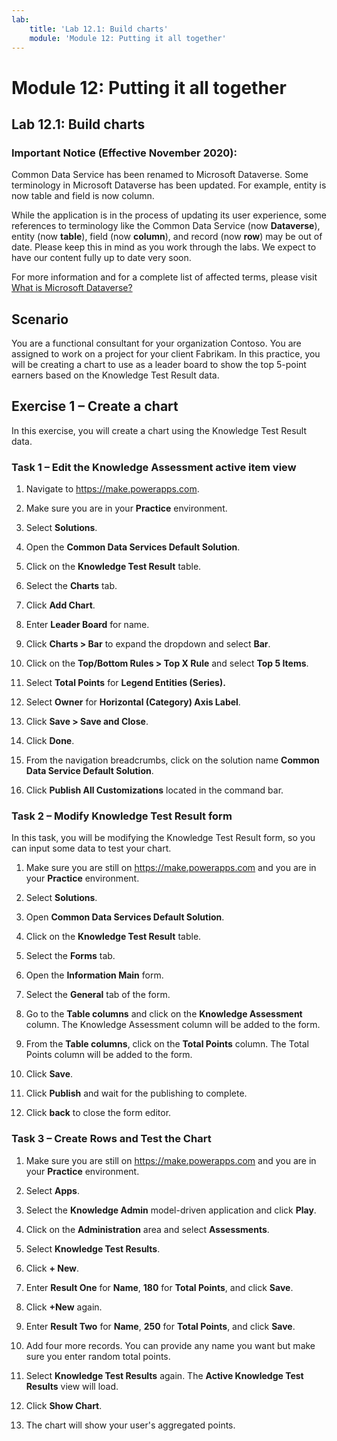 ```yaml
---
lab:
    title: 'Lab 12.1: Build charts'
    module: 'Module 12: Putting it all together'
---
```


Module 12: Putting it all together
============================================

## Lab 12.1: Build charts

### Important Notice (Effective November 2020):
Common Data Service has been renamed to Microsoft Dataverse. Some terminology in Microsoft Dataverse has been updated. For example, entity is now table and field is now column. 

While the application is in the process of updating its user experience, some references to terminology like the Common Data Service (now **Dataverse**), entity (now **table**), field (now **column**), and record (now **row**) may be out of date. Please keep this in mind as you work through the labs. We expect to have our content fully up to date very soon. 

For more information and for a complete list of affected terms, please visit [What is Microsoft Dataverse?](https://docs.microsoft.com/en-us/powerapps/maker/common-data-service/data-platform-intro#terminology-updates)

Scenario
--------

You are a functional consultant for your organization Contoso. You are assigned
to work on a project for your client Fabrikam. In this practice,
you will be creating a chart to use as a leader board to show the top 5-point
earners based on the Knowledge Test Result data.

## Exercise 1 – Create a chart

In this exercise, you will create a chart using the Knowledge Test Result data.

### Task 1 – Edit the Knowledge Assessment active item view

1.  Navigate to <https://make.powerapps.com>.

2.  Make sure you are in your **Practice** environment.

3.  Select **Solutions**.

4.  Open the **Common Data Services Default Solution**.

5.  Click on the **Knowledge Test Result** table.

6.  Select the **Charts** tab.

7.  Click **Add Chart**.

8.  Enter **Leader Board** for name.

9.  Click **Charts \> Bar** to expand the dropdown and select **Bar**.

10. Click on the **Top/Bottom Rules \> Top X Rule** and select **Top 5 Items**.

11. Select **Total Points** for **Legend Entities (Series).**

12. Select **Owner** for **Horizontal (Category) Axis Label**.

13. Click **Save \> Save and Close**.

14. Click **Done**.

15. From the navigation breadcrumbs, click on the solution name **Common Data
    Service Default Solution**.

16. Click **Publish All Customizations** located in the command bar.

### Task 2 – Modify Knowledge Test Result form

In this task, you will be modifying the Knowledge Test Result form, so you can
input some data to test your chart.

1.  Make sure you are still on <https://make.powerapps.com> and you are in your
    **Practice** environment.

2.  Select **Solutions**.

3.  Open **Common Data Services Default Solution**.

4.  Click on the **Knowledge Test Result** table.

5.  Select the **Forms** tab.

6.  Open the **Information Main** form.

7.  Select the **General** tab of the form.

8.  Go to the **Table columns** and click on the **Knowledge Assessment**
    column. The Knowledge Assessment column will be added to the form.

9.  From the **Table columns**, click on the **Total Points** column. The Total
    Points column will be added to the form.

10. Click **Save**.

11. Click **Publish** and wait for the publishing to complete.

12. Click **back** to close the form editor.

### Task 3 – Create Rows and Test the Chart

1.  Make sure you are still on <https://make.powerapps.com> and you are in your
    **Practice** environment.

2.  Select **Apps**.

3.  Select the **Knowledge Admin** model-driven application and click **Play**.

4.  Click on the **Administration** area and select **Assessments**.

5.  Select **Knowledge Test Results**.

6.  Click **+ New**.

7.  Enter **Result One** for **Name**, **180** for **Total Points**, and click
    **Save**.

8.  Click **+New** again.

9.  Enter **Result Two** for **Name**, **250** for **Total Points**, and click
    **Save**.

10. Add four more records. You can provide any name you want but make sure you
    enter random total points.

11. Select **Knowledge Test Results** again. The **Active Knowledge Test
    Results** view will load.

12. Click **Show Chart**.

13. The chart will show your user's aggregated points.
